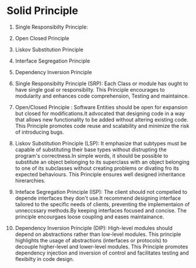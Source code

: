 #  Solid Principle

1. Single Responsibilty Principle:
2. Open Closed Principle
3. Liskov Substitution Principle
4. Interface Segregation Principle
5. Dependency Inversion Principle

1. Single Responsibilty Principle (SRP): Each Class or module has ought to have single goal or responsibilty. 
   This Principle encourages to modularity and enhances code comprehension, Testing and maintaince.

2. Open/Closed Principle : Software Entities should be open for expansion but closed for modifications.It advocated that designing code in a way that allows new functionality to be added without altering existing code.
   This Principle promotes code reuse and scalability and minimize the risk of introducing bugs.
   
3. Liskov Substitution Principle (LSP): It emphasize that subtypes must be capable of substituting their base types without distrupting the program's correctness.In simple words, it should be possible to substitute an object belonging to its superclass with an object belonging to one of its subclasses without creating problems or divating fro its expected behaviours.
   This Principle ensures well designed inheritance hirerarchies.
   
4. Inteface Segregation Principle (ISP): The client should not compelled to depende interfaces they don't use.It recommend designing interface tailored to the specific needs of clients, preventing the implementaion of unneccssary methods.By keeping interfaces focused and concise.
    The principle encourgaes loose coupling and eases maintainance.

5. Dependency Inversion Principle (DIP): High-level modules should depend on abstractions rather than low-level modules. This principle highlights the usage of abstractions (interfaces or protocols) to decouple higher-level and lower-level modules. 
    This Principle promotes dependency injection and inversion of control and facilitates testing and flexibilty in code design.
 
